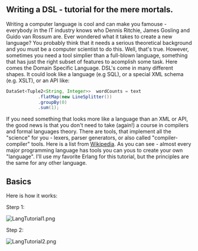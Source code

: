 ## Writing a DSL - tutorial for the mere mortals.

Writing a computer language is cool and can make you famouse - everybody in the IT industry knows who Dennis Ritchie, James Gosling and Guido van Rossum are. Ever wondered what it takes to create a new language? You probably think that it needs a serious theoretical background and you must be a computer scientist to do this. Well, that's true. However, sometimes you need a tool simplier than a full-blown language, something that has just the right subset of features to acomplish some task. Here comes the Domain Specific Language. DSL's come in many different shapes. It could look like a language (e.g SQL), or a special XML schema (e.g. XSLT), or an API like: 

``` java
DataSet<Tuple2<String, Integer>>  wordCounts = text
            .flatMap(new LineSplitter())
            .groupBy(0)
            .sum(1);
```

If you need something that looks more like a language than an XML or API, the good news is that you don't need to take (again!) a course in compilers and formal languages theory. There are tools, that implement all the "science" for you - lexers, parser generators, or also called "compiler-compiler" tools. Here is a list from [Wikipedia](https://en.wikipedia.org/wiki/Comparison_of_parser_generators#Deterministic_context-free_languages). As you can see - almost every major programming language has tools you can yous to create your own "language". I'll use my favorite Erlang for this tutorial, but the principles are the same for any other language.

## Basics

Here is how it works:

Sterp 1:

![LangTutorial1.png]({{site.baseurl}}/source/_posts/LangTutorial1.png)

Step 2:

![LangTutorial2.png]({{site.baseurl}}/source/_posts/LangTutorial2.png)

